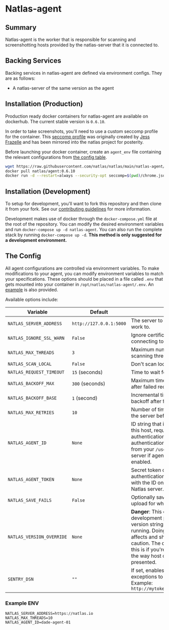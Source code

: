 # Natlas-agent

## Summary

Natlas-agent is the worker that is responsible for scanning and screenshotting hosts provided by the natlas-server that it is connected to.

## Backing Services

Backing services in natlas-agent are defined via environment configs. They are as follows:

* A natlas-server of the same version as the agent

## Installation (Production)

Production ready docker containers for natlas-agent are available on dockerhub. The current stable version is `0.6.10`.

In order to take screenshots, you'll need to use a custom seccomp profile for the container. This [seccomp profile](https://github.com/jessfraz/dotfiles/blob/master/etc/docker/seccomp/chrome.json) was originally created by [Jess Frazelle](https://github.com/jessfraz) and has been mirrored into the natlas project for posterity.

Before launching your docker container, create an `agent_env` file containing the relevant configurations from [the config table](#the-config).

```bash
wget https://raw.githubusercontent.com/natlas/natlas/main/natlas-agent/chrome.json -O chrome.json
docker pull natlas/agent:0.6.10
docker run -d --restart=always --security-opt seccomp=$(pwd)/chrome.json --cap-add=NET_ADMIN -v $(pwd)/agent_env:/opt/natlas/natlas-agent/.env natlas/agent:0.6.10
```

## Installation (Development)

To setup for development, you'll want to fork this repository and then clone it from your fork. See our [contributing guidelines](https://github.com/natlas/natlas/blob/main/CONTRIBUTING.md) for more information.

Development makes use of docker through the `docker-compose.yml` file at the root of the repository. You can modify the desired environment variables and run `docker-compose up -d natlas-agent`. You can also run the complete stack by running ` docker-compose up -d `. **This method is only suggested for a development environment.**

## The Config

All agent configurations are controlled via environment variables. To make modifications to your agent, you can modify environment variables to match your specifications. These options should be placed in a file called `.env` that gets mounted into your container in `/opt/natlas/natlas-agent/.env`. An [example](#example-ENV) is also provided.

Available options include:

| Variable | Default | Explanation |
|---|---|---|
| `NATLAS_SERVER_ADDRESS` | `http://127.0.0.1:5000` | The server to get work from and submit work to. |
| `NATLAS_IGNORE_SSL_WARN` | `False` | Ignore certificate errors when connecting to `NATLAS_SERVER_ADDRESS` |
| `NATLAS_MAX_THREADS` | `3` | Maximum number of concurrent scanning threads
| `NATLAS_SCAN_LOCAL` | `False` | Don't scan local addresses
| `NATLAS_REQUEST_TIMEOUT` | `15` (seconds) | Time to wait for the server to respond
| `NATLAS_BACKOFF_MAX` | `300` (seconds) | Maximum time for exponential backoff after failed requests
| `NATLAS_BACKOFF_BASE` | `1` (second) | Incremental time for exponential backoff after failed requests
| `NATLAS_MAX_RETRIES` | `10` | Number of times to retry a request to the server before giving up
| `NATLAS_AGENT_ID` | `None` | ID string that identifies scans made by this host, required for agent authentication, optional if agent authentication is not required. Get this from your `/user/` page on the Natlas server if agent authentication is enabled.
| `NATLAS_AGENT_TOKEN` | `None` | Secret token only needed when agent authentication is required. Generate this with the ID on the `/user/` page on the Natlas server.
| `NATLAS_SAVE_FAILS` | `False` | Optionally save scan data that fails to upload for whatever reason.
| `NATLAS_VERSION_OVERRIDE` | `None` | **Danger**: This can be optionally set for development purposes to override the version string that natlas thinks it's running. Doing this can have adverse affects and should only be done with caution. The only reason to really do this is if you're developing changes to the way host data is stored and presented.
| `SENTRY_DSN` | `""` | If set, enables automatic reporting of all exceptions to a [Sentry.io instance](https://sentry.io/). Example: `http://mytoken@mysentry.example.com/1` |

### Example ENV

```text
NATLAS_SERVER_ADDRESS=https://natlas.io
NATLAS_MAX_THREADS=10
NATLAS_AGENT_ID=dade-agent-01
```
